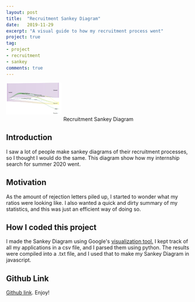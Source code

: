 ```yaml
---
layout: post
title:  "Recruitment Sankey Diagram"
date:   2019-11-29
excerpt: "A visual guide to how my recruitment process went"
project: true
tag:
- project
- recruitment
- sankey
comments: true
---
```


<img src="https://github.com/NakuraMino/Recruitment_Sankey_Diagram/blob/master/Sankey%20Diagram.JPG?raw=true" alt="sankey diagram.jpg" width="30%">
<center>Recruitment Sankey Diagram</center>

## Introduction

I saw a lot of people make sankey diagrams of their recruitment processes, so I thought I would do the same. This diagram show how my internship search for summer 2020 went.

## Motivation

As the amount of rejection letters piled up, I started to wonder what my ratios were looking like. I also wanted a quick and dirty summary of my statistics, and this was just an efficient way of doing so.

## How I coded this project

I made the Sankey Diagram using Google's <a href='https://developers.google.com/chart/interactive/docs/gallery/sankey'> visualization tool.</a> I kept track of all my applications in a csv file, and I parsed them using python. The results were compiled into a .txt file, and I used that to make my Sankey Diagram in javascript.

## Github Link 

<a href='https://github.com/NakuraMino/Recruitment_Sankey_Diagram'>Github link</a>. Enjoy!